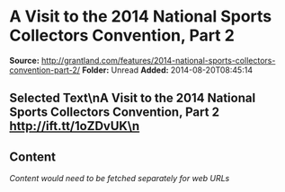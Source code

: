 # A Visit to the 2014 National Sports Collectors Convention, Part 2

**Source:** http://grantland.com/features/2014-national-sports-collectors-convention-part-2/
**Folder:** Unread
**Added:** 2014-08-20T08:45:14


## Selected Text\nA Visit to the 2014 National Sports Collectors Convention, Part 2 http://ift.tt/1oZDvUK\n

## Content
*Content would need to be fetched separately for web URLs*
